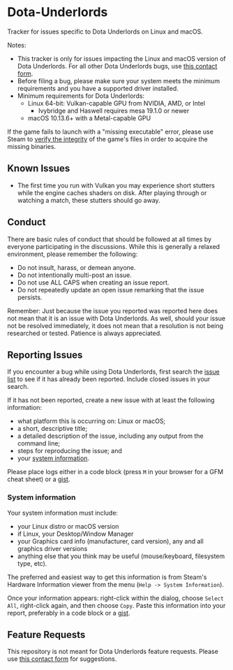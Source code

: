 # Dota-Underlords
Tracker for issues specific to Dota Underlords on Linux and macOS.

Notes:

* This tracker is only for issues impacting the Linux and macOS version of Dota Underlords. For all other Dota Underlords bugs, use [this contact form](https://www.valvesoftware.com/en/contact?recipient=Dota+Underlords+Team).
* Before filing a bug, please make sure your system meets the minimum requirements and you have a supported driver installed. 
* Minimum requirements for Dota Underlords:
    * Linux 64-bit: Vulkan-capable GPU from NVIDIA, AMD, or Intel
      - Ivybridge and Haswell requires mesa 19.1.0 or newer
    * macOS 10.13.6+ with a Metal-capable GPU

If the game fails to launch with a "missing executable" error, please use Steam to [verify the integrity](https://support.steampowered.com/kb_article.php?ref=2037-QEUH-3335) of the game's files in order to acquire the missing binaries.

Known Issues
------------

* The first time you run with Vulkan you may experience short stutters while the engine caches shaders on disk. After playing through or watching a match, these stutters should go away.

Conduct
-------

There are basic rules of conduct that should be followed at all times by everyone participating in the discussions.  While this is generally a relaxed environment, please remember the following:

- Do not insult, harass, or demean anyone.
- Do not intentionally multi-post an issue.
- Do not use ALL CAPS when creating an issue report.
- Do not repeatedly update an open issue remarking that the issue persists.

Remember: Just because the issue you reported was reported here does not mean that it is an issue with Dota Underlords.  As well, should your issue not be resolved immediately, it does not mean that a resolution is not being researched or tested.  Patience is always appreciated.

Reporting Issues
----------------

If you encounter a bug while using Dota Underlords, first search the [issue list](https://github.com/ValveSoftware/Dota-Underlords/issues) to see if it has already been reported. Include closed issues in your search.

If it has not been reported, create a new issue with at least the following information:

- what platform this is occurring  on: Linux or macOS;
- a short, descriptive title;
- a detailed description of the issue, including any output from the command line;
- steps for reproducing the issue; and
- your [system information](#system-information).

Please place logs either in a code block (press `M` in your browser for a GFM cheat sheet) or a [gist](https://gist.github.com).

### System information

Your system information must include:
- your Linux distro or macOS version
- if Linux, your Desktop/Window Manager
- your Graphics card info (manufacturer, card version), any and all graphics driver versions
- anything else that you think may be useful (mouse/keyboard, filesystem type, etc).

The preferred and easiest way to get this information is from Steam's Hardware Information viewer from the menu (`Help -> System Information`).

Once your information appears: right-click within the dialog, choose `Select All`, right-click again, and then choose `Copy`.
Paste this information into your report, preferably in a code block or a [gist](https://gist.github.com).

Feature Requests
-------------------

This repository is not meant for Dota Underlords feature requests. Please use [this contact form](https://www.valvesoftware.com/en/contact?recipient=Dota+Underlords+Team) for suggestions.
